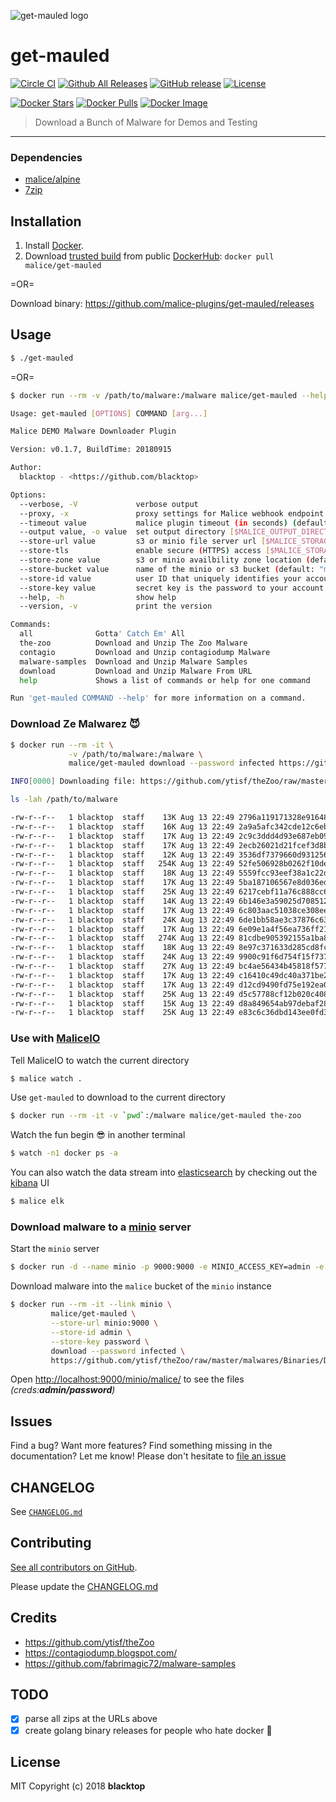 ![get-mauled logo](https://github.com/malice-plugins/get-mauled/blob/master/docs/maul-logo.png)

# get-mauled

[![Circle CI](https://circleci.com/gh/malice-plugins/get-mauled.png?style=shield)](https://circleci.com/gh/malice-plugins/get-mauled) [![Github All Releases](https://img.shields.io/github/downloads/malice-plugins/get-mauled/total.svg)](https://github.com/malice-plugins/get-mauled) [![GitHub release](https://img.shields.io/github/release/malice-plugins/get-mauled.svg)](https://github.com/https://github.com/malice-plugins/get-mauled/releases/releases) [![License](http://img.shields.io/:license-mit-blue.svg)](http://doge.mit-license.org)

[![Docker Stars](https://img.shields.io/docker/stars/malice/get-mauled.svg)](https://hub.docker.com/r/malice/get-mauled/) [![Docker Pulls](https://img.shields.io/docker/pulls/malice/get-mauled.svg)](https://hub.docker.com/r/malice/get-mauled/) [![Docker Image](https://img.shields.io/badge/docker%20image-31.8MB-blue.svg)](https://hub.docker.com/r/malice/get-mauled/)

> Download a Bunch of Malware for Demos and Testing

---

### Dependencies

- [malice/alpine](https://hub.docker.com/r/malice/alpine/)
- [7zip](https://www.7-zip.org/download.html)

## Installation

1. Install [Docker](https://www.docker.io/).
2. Download [trusted build](https://hub.docker.com/r/malice/get-mauled/) from public [DockerHub](https://hub.docker.com): `docker pull malice/get-mauled`

=OR=

Download binary: https://github.com/malice-plugins/get-mauled/releases

## Usage

```bash
$ ./get-mauled
```

=OR=

```bash
$ docker run --rm -v /path/to/malware:/malware malice/get-mauled --help

Usage: get-mauled [OPTIONS] COMMAND [arg...]

Malice DEMO Malware Downloader Plugin

Version: v0.1.7, BuildTime: 20180915

Author:
  blacktop - <https://github.com/blacktop>

Options:
  --verbose, -V             verbose output
  --proxy, -x               proxy settings for Malice webhook endpoint [$MALICE_PROXY]
  --timeout value           malice plugin timeout (in seconds) (default: 300) [$MALICE_TIMEOUT]
  --output value, -o value  set output directory [$MALICE_OUTPUT_DIRECTORY]
  --store-url value         s3 or minio file server url [$MALICE_STORAGE_URL]
  --store-tls               enable secure (HTTPS) access [$MALICE_STORAGE_TLS]
  --store-zone value        s3 or minio availbility zone location (default: "us-east-1") [$MALICE_STORAGE_ZONE]
  --store-bucket value      name of the minio or s3 bucket (default: "malice") [$MALICE_STORAGE_BUCKET]
  --store-id value          user ID that uniquely identifies your account [$MALICE_STORAGE_ID]
  --store-key value         secret key is the password to your account [$MALICE_STORAGE_KEY]
  --help, -h                show help
  --version, -v             print the version

Commands:
  all              Gotta' Catch Em' All
  the-zoo          Download and Unzip The Zoo Malware
  contagio         Download and Unzip contagiodump Malware
  malware-samples  Download and Unzip Malware Samples
  download         Download and Unzip Malware From URL
  help             Shows a list of commands or help for one command

Run 'get-mauled COMMAND --help' for more information on a command.
```

### Download Ze Malwarez :smiling_imp:

```bash
$ docker run --rm -it \
             -v /path/to/malware:/malware \
             malice/get-mauled download --password infected https://github.com/ytisf/theZoo/raw/master/malwares/Binaries/Duqu2/Duqu2.zip

INFO[0000] Downloading file: https://github.com/ytisf/theZoo/raw/master/malwares/Binaries/Duqu2/Duqu2.zip
```

```bash
ls -lah /path/to/malware
```

```bash
-rw-r--r--   1 blacktop  staff    13K Aug 13 22:49 2796a119171328e91648a73d95eb297edc220e8768f4bbba5fb7237122a988fc
-rw-r--r--   1 blacktop  staff    16K Aug 13 22:49 2a9a5afc342cde12c6eb9a91ad29f7afdfd8f0fb17b983dcfddceccfbc17af69
-rw-r--r--   1 blacktop  staff    17K Aug 13 22:49 2c9c3ddd4d93e687eb095444cef7668b21636b364bff55de953bdd1df40071da
-rw-r--r--   1 blacktop  staff    17K Aug 13 22:49 2ecb26021d21fcef3d8bba63de0c888499110a2b78e4caa6fa07a2b27d87f71b
-rw-r--r--   1 blacktop  staff    12K Aug 13 22:49 3536df7379660d931256b3cf49be810c0d931c3957c464d75e4cba78ba3b92e3
-rw-r--r--   1 blacktop  staff   254K Aug 13 22:49 52fe506928b0262f10de31e783af8540b6a0b232b15749d647847488acd0e17a
-rw-r--r--   1 blacktop  staff    18K Aug 13 22:49 5559fcc93eef38a1c22db66a3e0f9e9f026c99e741cc8b1a4980d166f2696188
-rw-r--r--   1 blacktop  staff    17K Aug 13 22:49 5ba187106567e8d036edd5ddb6763f89774c158d2a571e15d76572d8604c22a0
-rw-r--r--   1 blacktop  staff    25K Aug 13 22:49 6217cebf11a76c888cc6ae94f54597a877462ed70da49a88589a9197173cc072
-rw-r--r--   1 blacktop  staff    14K Aug 13 22:49 6b146e3a59025d7085127b552494e8aaf76450a19c249bfed0b4c09f328e564f
-rw-r--r--   1 blacktop  staff    17K Aug 13 22:49 6c803aac51038ce308ee085f2cd82a055aaa9ba24d08a19efb2c0fcfde936c34
-rw-r--r--   1 blacktop  staff    24K Aug 13 22:49 6de1bb58ae3c37876c6372208366f5548fcc647ffd19ad1d31cebd9069b8a559
-rw-r--r--   1 blacktop  staff    17K Aug 13 22:49 6e09e1a4f56ea736ff21ad5e188845615b57e1a5168f4bdaebe7ddc634912de9
-rw-r--r--   1 blacktop  staff   274K Aug 13 22:49 81cdbe905392155a1ba8b687a02e65d611b60aac938e470a76ef518e8cffd74d
-rw-r--r--   1 blacktop  staff    18K Aug 13 22:49 8e97c371633d285cd8fc842f4582705052a9409149ee67d97de545030787a192
-rw-r--r--   1 blacktop  staff    24K Aug 13 22:49 9900c91f6d754f15f73729ce5a4333a718463e24aa7e6192c7527ec5c80dac42
-rw-r--r--   1 blacktop  staff    27K Aug 13 22:49 bc4ae56434b45818f57724f4cd19354a13e5964fd097d1933a30e2e31c9bdfa5.bin
-rw-r--r--   1 blacktop  staff    17K Aug 13 22:49 c16410c49dc40a371be22773f420b7dd3cfd4d8205cf39909ad9a6f26f55718e
-rw-r--r--   1 blacktop  staff    17K Aug 13 22:49 d12cd9490fd75e192ea053a05e869ed2f3f9748bf1563e6e496e7153fb4e6c98
-rw-r--r--   1 blacktop  staff    25K Aug 13 22:49 d5c57788cf12b020c4083eb228911260b744a2a67c88662c9bab8faebca98fa2
-rw-r--r--   1 blacktop  staff    15K Aug 13 22:49 d8a849654ab97debaf28ae5b749c3b1ff1812ea49978713853333db48c3972c3
-rw-r--r--   1 blacktop  staff    25K Aug 13 22:49 e83c6c36dbd143ee0fd36aff30fb43529a34129817dc2530f251121527cbf4b4
```

### Use with [MaliceIO](https://github.com/maliceio/malice)

Tell MaliceIO to watch the current directory

```bash
$ malice watch .
```

Use `get-mauled` to download to the current directory

```bash
$ docker run --rm -it -v `pwd`:/malware malice/get-mauled the-zoo
```

Watch the fun begin :sunglasses: in another terminal

```bash
$ watch -n1 docker ps -a
```

You can also watch the data stream into [elasticsearch](https://github.com/maliceio/elasticsearch) by checking out the [kibana](https://github.com/maliceio/kibana) UI

```bash
$ malice elk
```

### Download malware to a [minio](https://minio.io/) server

Start the `minio` server

```bash
$ docker run -d --name minio -p 9000:9000 -e MINIO_ACCESS_KEY=admin -e MINIO_SECRET_KEY=password minio/minio server /data
```

Download malware into the `malice` bucket of the `minio` instance

```bash
$ docker run --rm -it --link minio \
         malice/get-mauled \
         --store-url minio:9000 \
         --store-id admin \
         --store-key password \
         download --password infected \
         https://github.com/ytisf/theZoo/raw/master/malwares/Binaries/Duqu2/Duqu2.zip
```

Open [http://localhost:9000/minio/malice/](http://localhost:9000/minio/malice/) to see the files _(creds:**admin/password**)_

## Issues

Find a bug? Want more features? Find something missing in the documentation? Let me know! Please don't hesitate to [file an issue](https://github.com/malice-plugins/get-mauled/issues/new)

## CHANGELOG

See [`CHANGELOG.md`](https://github.com/malice-plugins/get-mauled/blob/master/CHANGELOG.md)

## Contributing

[See all contributors on GitHub](https://github.com/malice-plugins/get-mauled/graphs/contributors).

Please update the [CHANGELOG.md](https://github.com/malice-plugins/get-mauled/blob/master/CHANGELOG)

## Credits

- https://github.com/ytisf/theZoo
- https://contagiodump.blogspot.com/
- https://github.com/fabrimagic72/malware-samples

## TODO

- [x] parse all zips at the URLs above
- [x] create golang binary releases for people who hate docker :whale:

## License

MIT Copyright (c) 2018 **blacktop**
